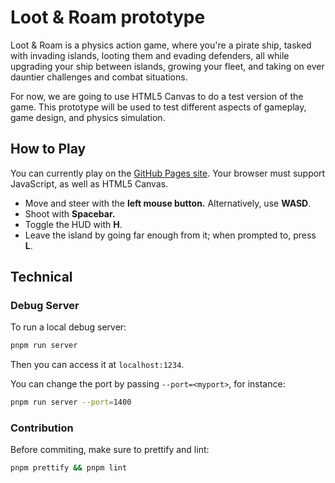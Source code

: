 # Loot & Roam prototype

Loot & Roam is a physics action game, where you're a pirate ship, tasked with
invading islands, looting them and evading defenders, all while upgrading your
ship between islands, growing your fleet, and taking on ever dauntier challenges
and combat situations.

For now, we are going to use HTML5 Canvas to do a test version of the game. This
prototype will be used to test different aspects of gameplay, game design, and
physics simulation.

## How to Play

You can currently play on the [GitHub Pages site](https://wallabra.github.io/proto-lnr).
Your browser must support JavaScript, as well as HTML5 Canvas.

* Move and steer with the **left mouse button.** Alternatively, use **WASD**.
* Shoot with **Spacebar.**
* Toggle the HUD with **H**.
* Leave the island by going far enough from it; when prompted to, press **L**.

## Technical

### Debug Server

To run a local debug server:

```sh
pnpm run server
```

Then you can access it at `localhost:1234`.

You can change the port by passing `--port=<myport>`, for instance:

```sh
pnpm run server --port=1400
```

### Contribution

Before commiting, make sure to prettify and lint:

```sh
pnpm prettify && pnpm lint
```

